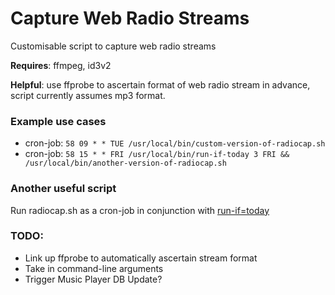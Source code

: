 # Capture Web Radio Streams
Customisable script to capture web radio streams

__Requires__: ffmpeg, id3v2

__Helpful__: use ffprobe to ascertain format of web radio stream in advance, script currently assumes mp3 format.

### Example use cases
- cron-job: `58 09 * * TUE /usr/local/bin/custom-version-of-radiocap.sh`
- cron-job:  `58 15 * * FRI /usr/local/bin/run-if-today 3 FRI && /usr/local/bin/another-version-of-radiocap.sh`

### Another useful script
Run radiocap.sh as a cron-job in conjunction with [run-if=today](https://github.com/xr09/cron-last-sunday)

### TODO: 
- Link up ffprobe to automatically ascertain stream format
- Take in command-line arguments
- Trigger Music Player DB Update?
